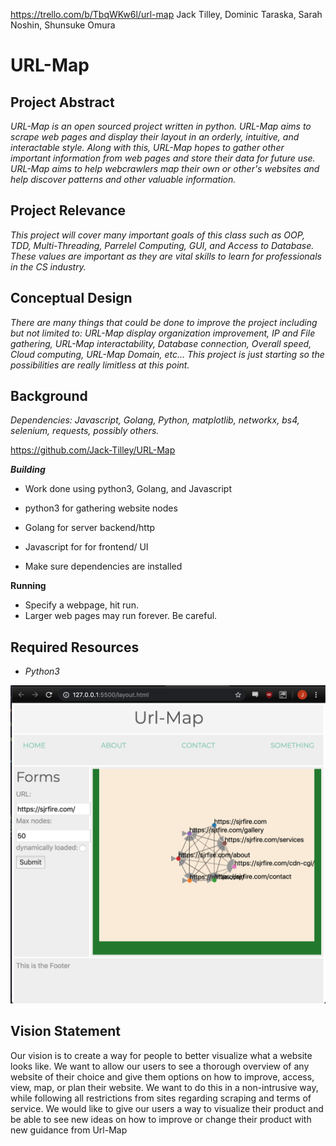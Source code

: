 https://trello.com/b/TbqWKw6l/url-map
Jack Tilley, Dominic Taraska, Sarah Noshin, Shunsuke Omura

# URL-Map

## Project Abstract
_URL-Map is an open sourced project written in python. URL-Map aims to scrape web pages and display their layout in an orderly, intuitive, and interactable style. Along with this, URL-Map hopes to gather other important information from web pages and store their data for future use. URL-Map aims to help webcrawlers map their own or other's websites and help discover patterns and other valuable information._ 

## Project Relevance
_This project will cover many important goals of this class such as OOP, TDD, Multi-Threading, Parrelel Computing, GUI, and Access to Database. These values are important as they are vital skills to learn for professionals in the CS industry._

## Conceptual Design
_There are many things that could be done to improve the project including but not limited to: URL-Map display organization improvement, IP and File gathering, URL-Map interactability, Database connection, Overall speed, Cloud computing, URL-Map Domain, etc... This project is just starting so the possibilities are really limitless at this point._

## Background
_Dependencies: Javascript, Golang, Python, matplotlib, networkx, bs4, selenium, requests, possibly others._ 

<https://github.com/Jack-Tilley/URL-Map>

***Building***
- Work done using python3, Golang, and Javascript
- python3 for gathering website nodes
- Golang for server backend/http
- Javascript for for frontend/ UI

- Make sure dependencies are installed 

**Running**
- Specify a webpage, hit run.
- Larger web pages may run forever. Be careful. 

## Required Resources
- _Python3_

![Example map](siteLayoutExample.png)

## Vision Statement
Our vision is to create a way for people to better visualize what a website looks like. We want to allow our users to see a thorough overview of any website of their choice and give them options on how to improve, access, view, map, or plan their website. We want to do this in a non-intrusive way, while following all restrictions from sites regarding scraping and terms of service. We would like to give our users a way to visualize their product and be able to see new ideas on how to improve or change their product with new guidance from Url-Map
